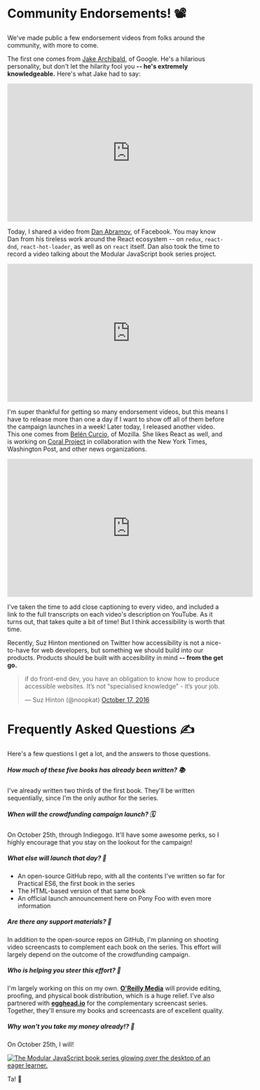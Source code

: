 # Community Endorsements! 📽

We've made public a few endorsement videos from folks around the community, with more to come.

The first one comes from [Jake Archibald][jake], of Google. He's a hilarious personality, but don't let the hilarity fool you **-- he's extremely knowledgeable.** Here's what Jake had to say:

<iframe width="560" height="315" src="https://www.youtube.com/embed/MpP4MHFrIF4" frameborder="0" allowfullscreen></iframe>

Today, I shared a video from [Dan Abramov][dan], of Facebook. You may know Dan from his tireless work around the React ecosystem -- on `redux`, `react-dnd`, `react-hot-loader`, as well as on `react` itself. Dan also took the time to record a video talking about the Modular JavaScript book series project.

<iframe width="560" height="315" src="https://www.youtube.com/embed/vPs9Djjjq10" frameborder="0" allowfullscreen></iframe>

I'm super thankful for getting so many endorsement videos, but this means I have to release more than one a day if I want to show off all of them before the campaign launches in a week! Later today, I released another video. This one comes from [Belén Curcio][okbel], of Mozilla. She likes React as well, and is working on [Coral Project][coral] in collaboration with the New York Times, Washington Post, and other news organizations.

<iframe width="560" height="315" src="https://www.youtube.com/embed/_Zy3jOo_7HM" frameborder="0" allowfullscreen></iframe>

I've taken the time to add close captioning to every video, and included a link to the full transcripts on each video's description on YouTube. As it turns out, that takes quite a bit of time! But I think accessibility is worth that time.

Recently, Suz Hinton mentioned on Twitter how accessibility is not a nice-to-have for web developers, but something we should build into our products. Products should be built with accesibility in mind **-- from the get go.**

<blockquote class="twitter-tweet" data-lang="en"><p lang="en" dir="ltr">if do front-end dev, you have an obligation to know how to produce accessible websites. It’s not “specialised knowledge” - it’s your job.</p>&mdash; Suz Hinton (@noopkat) <a href="https://twitter.com/noopkat/status/788128157585010688">October 17, 2016</a></blockquote>

# Frequently Asked Questions ✍

Here's a few questions I get a lot, and the answers to those questions.

##### How much of these five books has already been written? 📚

I've already written two thirds of the first book. They'll be written sequentially, since I'm the only author for the series.

##### When will the crowdfunding campaign launch? 🗓

On October 25th, through Indiegogo. It'll have some awesome perks, so I highly encourage that you stay on the lookout for the campaign!

##### What else will launch that day? 🚀

- An open-source GitHub repo, with all the contents I've written so far for Practical ES6, the first book in the series
- The HTML-based version of that same book
- An official launch announcement here on Pony Foo with even more information

##### Are there any support materials? 🎒

In addition to the open-source repos on GitHub, I'm planning on shooting video screencasts to complement each book on the series. This effort will largely depend on the outcome of the crowdfunding campaign.

##### Who is helping you steer this effort? 🚕

I'm largely working on this on my own. [**O'Reilly Media**][oreilly] will provide editing, proofing, and physical book distribution, which is a huge relief. I've also partnered with [**egghead.io**][egg] for the complementary screencast series. Together, they'll ensure my books and screencasts are of excellent quality.

##### Why won't you take my money already!? 💸

On October 25th, I will!

[<img src='https://i.imgur.com/saRiGkb.png' alt='The Modular JavaScript book series glowing over the desktop of an eager learner.' />](https://mjavascript.com "Let’s improve our collective understanding of writing robust, well-tested, modular JavaScript code.")

Ta! 👋

[jake]: https://jakearchibald.com/ "Jake's website"
[dan]: https://github.com/gaearon "@gaeron on GitHub"
[okbel]: https://twitter.com/okbel "@okbel on Twitter"
[coral]: https://github.com/coralproject "Coral Project is on GitHub"
[oreilly]: http://www.oreilly.com/ "Technology Books, Tech Conferences, IT Courses & News"
[egg]: https://egghead.io/ "Bite-size video tutorials for badass web developers"

